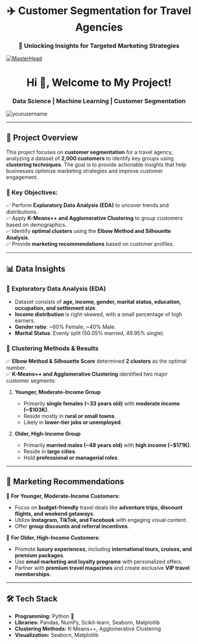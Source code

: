<h1 align="center">✈️ Customer Segmentation for Travel Agencies</h1>  
<h3 align="center">🚀 <b>Unlocking Insights for Targeted Marketing Strategies</b></h3>  

[![MasterHead](https://repository-images.githubusercontent.com/588181932/e36ec678-7984-4cdd-8e4c-a3932772ff8e)](https://rishavchanda.io)  

<h1 align="center">Hi 👋, Welcome to My Project!</h1>  
<h3 align="center">Data Science | Machine Learning | Customer Segmentation</h3>  

<p align="left"> <img src="https://komarev.com/ghpvc/?username=yourusername&label=Profile%20views&color=0e75b6&style=flat" alt="yourusername" /> </p>  

---

## 📌 Project Overview  
This project focuses on **customer segmentation** for a travel agency, analyzing a dataset of **2,000 customers** to identify key groups using **clustering techniques**. The goal is to provide actionable insights that help businesses optimize marketing strategies and improve customer engagement.  

### 🔬 **Key Objectives:**  
✅ Perform **Exploratory Data Analysis (EDA)** to uncover trends and distributions.  
✅ Apply **K-Means++ and Agglomerative Clustering** to group customers based on demographics.  
✅ Identify **optimal clusters** using the **Elbow Method and Silhouette Analysis**.  
✅ Provide **marketing recommendations** based on customer profiles.  

---

## 📊 Data Insights  
### 🧐 **Exploratory Data Analysis (EDA)**  
- Dataset consists of **age, income, gender, marital status, education, occupation, and settlement size**.  
- **Income distribution** is right-skewed, with a small percentage of high earners.  
- **Gender ratio**: ~60% Female, ~40% Male.  
- **Marital Status**: Evenly split (50.05% married, 49.95% single).  

### 🔢 **Clustering Methods & Results**  
✅ **Elbow Method & Silhouette Score** determined **2 clusters** as the optimal number.  
✅ **K-Means++ and Agglomerative Clustering** identified two major customer segments:  
1. **Younger, Moderate-Income Group**  
   - Primarily **single females (~33 years old)** with **moderate income (~$103K)**.  
   - Reside mostly in **rural or small towns**.  
   - Likely in **lower-tier jobs or unemployed**.  
   
2. **Older, High-Income Group**  
   - Primarily **married males (~48 years old)** with **high income (~$171K)**.  
   - Reside in **large cities**.  
   - Hold **professional or managerial roles**.  

---

## 🎯 Marketing Recommendations  
📌 **For Younger, Moderate-Income Customers:**  
- Focus on **budget-friendly** travel deals like **adventure trips, discount flights, and weekend getaways**.  
- Utilize **Instagram, TikTok, and Facebook** with engaging visual content.  
- Offer **group discounts and referral incentives**.  

📌 **For Older, High-Income Customers:**  
- Promote **luxury experiences**, including **international tours, cruises, and premium packages**.  
- Use **email marketing and loyalty programs** with personalized offers.  
- Partner with **premium travel magazines** and create exclusive **VIP travel memberships**.  

---

## 🛠️ Tech Stack  
- **Programming:** Python 🐍  
- **Libraries:** Pandas, NumPy, Scikit-learn, Seaborn, Matplotlib  
- **Clustering Methods:** K-Means++, Agglomerative Clustering  
- **Visualization:** Seaborn, Matplotlib  


